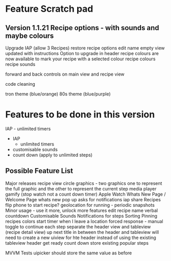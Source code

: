 #  Feature Scratch pad

## Version 1.1.21 Recipe options - with sounds and maybe colours
Upgrade IAP (allow 3 Recipes)
restore
recipe options edit name
empty view updated with instructions
Option to upgrade in header
recipe colours are now available to mark your recipe with a selected colour
recipe colours
recipe sounds


forward and back controls on main view and recipe view

code cleaning

tron theme (blue/orange)
80s theme (blue/purple)

# Features to be done in this version
IAP
    - unlimited timers




- IAP
    - unlimited timers
- customisable sounds
- count down (apply to unlimited steps)


## Possible Feature List
Major releases
    recipe view circle graphics - two graphics one to represent the full graphic and the other to represent the current step
    media player
    gamify (stop watch not a count down timer)
    Apple Watch
    Whats New Page / Welcome Page
        whats new pop up asks for notifications
    iap
    share Recipes
    flip phone to start recipe?
    geolocation for running - periodic snapshots
Minor
    usage - use it more, unlock more features
    edit recipe name
    verbal countdown
    Customisable Sounds
    Notifications for steps
    Sorting
    Pinning
    recipes colors
    start timer when I leave a location
    forced response - manual toggle to continue each step
    separate the header view and tableview (recipe detail view)
        up next title in between the header and tableview will need to create a new uiview for hte header instead of using the existing tableview header
    get ready count down
    store existing popular steps


MVVM
Tests
uipicker should store the same value as before
